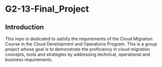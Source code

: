# G2-13-Final_Project
## Introduction
This repo is dedicated to satisfy the requirements of the Cloud Migration Course in the Cloud Development and Operations Program. This is a group project whose goal is to demonstrate the proficiency in cloud migration concepts, tools and strategies by addressing technical, operational and business requirements.
